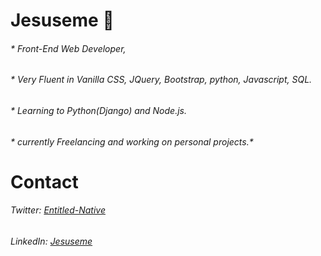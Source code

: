 # Jesuseme :space_invader:

###### * Front-End Web Developer,          
######      * Very Fluent in Vanilla CSS, JQuery, Bootstrap, python, Javascript, SQL.  
######      * Learning to Python(Django) and Node.js.
######      * currently Freelancing and working on personal projects.*


# Contact
###### Twitter: *[Entitled-Native](https://twitter.com/Entitled_Native)*
###### LinkedIn: *[Jesuseme](https://www.linkedin.com/in/jesuseme-oyakhilome-2b8653135)*
